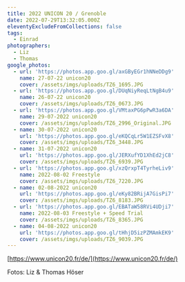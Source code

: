 ```yaml
---
title: 2022 UNICON 20 / Grenoble
date: 2022-07-29T13:32:05.000Z
eleventyExcludeFromCollections: false
tags:
  - Einrad
photographers:
  - Liz
  - Thomas
google_photos:
  - url: 'https://photos.app.goo.gl/axGByEGr1hNNeDDg9'
    name: 27-07-22 unicon20
    cover: /assets/imgs/uploads/TZ6_1695.JPG
  - url: 'https://photos.app.goo.gl/DUqNiyReqLtNgB4u9'
    name: 26-07-22 unicon20
    cover: /assets/imgs/uploads/TZ6_0673.JPG
  - url: 'https://photos.app.goo.gl/VMtaxPG6pPwR3a6DA'
    name: 29-07-2022 unicon20
    cover: /assets/imgs/uploads/TZ6_2996_Original.JPG
  - name: 30-07-2022 unicon20
    url: 'https://photos.app.goo.gl/eKQCqLr5W1EZSFvX8'
    cover: /assets/imgs/uploads/TZ6_3448.JPG
  - name: 31-07-2022 unicon20
    url: 'https://photos.app.goo.gl/JERXufYD1XhEd2jC8'
    cover: /assets/imgs/uploads/TZ6_6939.JPG
  - url: 'https://photos.app.goo.gl/xzQrxpT4TyrheLiv9'
    name: 2022-08-02 Freestyle
    cover: /assets/imgs/uploads/TZ6_7220.JPG
  - name: 02-08-2022 unicon20
    url: 'https://photos.app.goo.gl/eKy82BRijA7GisPi7'
    cover: /assets/imgs/uploads/TZ6_8183.JPG
  - url: 'https://photos.app.goo.gl/EBATaW58RVi4UDji7'
    name: 2022-08-03 Freestyle + Speed Trial
    cover: /assets/imgs/uploads/TZ6_8365.JPG
  - name: 04-08-2022 unicon20
    url: 'https://photos.app.goo.gl/tHhjD5izPZMAmkEK9'
    cover: /assets/imgs/uploads/TZ6_9039.JPG
---
```

[https://www.unicon20.fr/de/](https://www.unicon20.fr/de/)

Fotos: Liz & Thomas Höser




